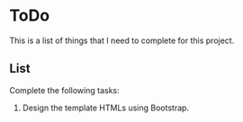 # ToDo
This is a list of things that I need to complete for this project.


## List
Complete the following tasks:
1. Design the template HTMLs using Bootstrap.